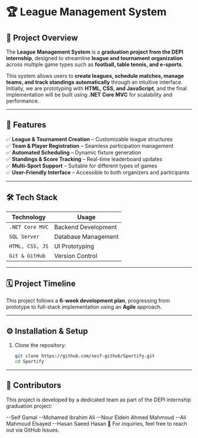 # 🏆 League Management System  

## 📌 Project Overview  
The **League Management System** is a **graduation project from the DEPI internship**, designed to streamline **league and tournament organization** across multiple game types such as **football, table tennis, and e-sports**.  

This system allows users to **create leagues, schedule matches, manage teams, and track standings automatically** through an intuitive interface. Initially, we are prototyping with **HTML, CSS, and JavaScript**, and the final implementation will be built using **.NET Core MVC** for scalability and performance.  

---

## 🚀 Features  
✅ **League & Tournament Creation** – Customizable league structures  
✅ **Team & Player Registration** – Seamless participation management  
✅ **Automated Scheduling** – Dynamic fixture generation  
✅ **Standings & Score Tracking** – Real-time leaderboard updates  
✅ **Multi-Sport Support** – Suitable for different types of games  
✅ **User-Friendly Interface** – Accessible to both organizers and participants  

---

## 🛠️ Tech Stack  
| **Technology**     | **Usage**                |  
|--------------------|-------------------------|  
| `.NET Core MVC`    | Backend Development      |  
| `SQL Server`      | Database Management      |  
| `HTML, CSS, JS`   | UI Prototyping           |  
| `Git & GitHub`    | Version Control          |  

---

## 🗓️ Project Timeline  
This project follows a **6-week development plan**, progressing from prototype to full-stack implementation using an **Agile** approach.  

---

## ⚙️ Installation & Setup 
1. Clone the repository:  
   ```sh
   git clone https://github.com/seif-github/Sportify.git
   cd Sportify

---

## 👥 Contributors
This project is developed by a dedicated team as part of the DEPI internship graduation project:

   --Seif Gamal
   --Mohamed Ibrahim Ali
   --Nour Eldein Ahmed Mahmoud
   --Ali Mahmoud Elsayed
   --Hasan Saeed Hasan
📩 For inquiries, feel free to reach out via GitHub Issues.
